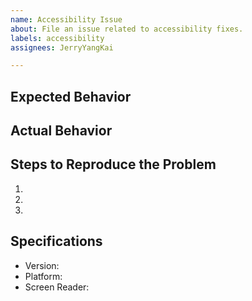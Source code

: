 ```yaml
---
name: Accessibility Issue
about: File an issue related to accessibility fixes.
labels: accessibility
assignees: JerryYangKai

---
```


## Expected Behavior


## Actual Behavior


## Steps to Reproduce the Problem

  1.
  1.
  1.

## Specifications

  - Version:
  - Platform:
  - Screen Reader:

